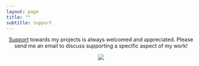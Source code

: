 ```yaml
---
layout: page
title: ""
subtitle: support
---
```


<p align="center"> <a href="https://www.paypal.me/miadawson">Support</a> towards my projects is always welcomed and appreciated.  Please send me an email to discuss supporting a specific aspect of my work! 

<p align="center"><img src= "https://media.giphy.com/media/3o7bu2s4p3ydnZ1WVy/giphy.gif" /></p>
